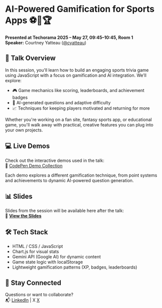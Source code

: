 # AI-Powered Gamification for Sports Apps ⚽🏀🏆  
**Presented at Techorama 2025 – May 27, 09:45–10:45, Room 1**  
**Speaker:** Courtney Yatteau ([@cyatteau](https://github.com/cnyatteau))

## 🎯 Talk Overview

In this session, you'll learn how to build an engaging sports trivia game using JavaScript with a focus on gamification and AI integration. We’ll explore:

- 🎮 Game mechanics like scoring, leaderboards, and achievement badges
- 🧠 AI-generated questions and adaptive difficulty
- 📈 Techniques for keeping players motivated and returning for more

Whether you're working on a fan site, fantasy sports app, or educational game, you'll walk away with practical, creative features you can plug into your own projects.

## 💻 Live Demos

Check out the interactive demos used in the talk:  
🔗 [CodePen Demo Collection](https://codepen.io/collection/wkwVox)

Each demo explores a different gamification technique, from point systems and achievements to dynamic AI-powered question generation.

## 📊 Slides

Slides from the session will be available here after the talk:  
🔗 [**View the Slides**](#) 

## 🛠️ Tech Stack

- HTML / CSS / JavaScript
- Chart.js for visual stats
- Gemini API (Google AI) for dynamic content
- Game state logic with localStorage
- Lightweight gamification patterns (XP, badges, leaderboards)

## 🤝 Stay Connected

Questions or want to collaborate?  
📬 [LinkedIn](https://www.linkedin.com/in/courtneyyatteau) | X [X](https://twitter.com/c_yatteau)
